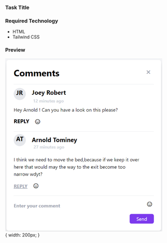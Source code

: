 ### Task Title

### Required Technology
- HTML
- Tailwind CSS

### Preview


![Preview](preview.png) { width: 200px; }
